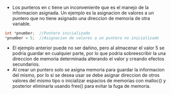 - Los punteros en c tiene un inconveniente que es el manejo de la informacion asignada. Un ejemplo es la asignacion de valores a un puntero que no tiene asignado una direccion de memoria de otra variable.
```c
int *pnumber;  //Puntero inicializado
*pnumber = 5;  //Asignacion de valores a un puntero no inicializado
```

- El ejemplo anterior puede no ser dañino, pero al almacenar el valor 5 se podria guardar en cualquier parte, por lo que podria sobreescribir la una direccion de memoria determinada alterando el valor y creando efectos secundarios.
- Al crear un puntero solo se asigna memoria para guardar la informacion del mismo, por lo si se desea usar se debe asignar direccion de otros valores del mismo tipo o inicializar espacios de memorias con malloc() y posterior eliminarla usando free() para evitar la fuga de memoria.